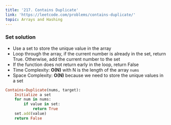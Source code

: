 ```yaml
---
title: '217. Contains Duplicate'
link: 'https://leetcode.com/problems/contains-duplicate/'
topic: Arrays and Hashing
---
```


### Set solution
- Use a set to store the unique value in the array
- Loop through the array, if the current number is already in the set, return True. Otherwise, add the current number to the set
- If the function does not return early in the loop, return False
- Time Complexity: **O(N)** with N is the length of the array `nums`
- Space Complexity: **O(N)** because we need to store the unique values in a set
```ruby
Contains-Duplicate(nums, target):
    Initialize a set
    for num in nums:
        if value in set:
            return True
    set.add(value)
    return False
```